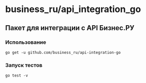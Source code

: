 # business_ru/api_integration_go #

## Пакет для интеграции c API Бизнес.РУ ##

### Использование ###

```console
go get -u github.com/business_ru/api-integration-go
```

### Запуск тестов ###
```console
go test -v
```
